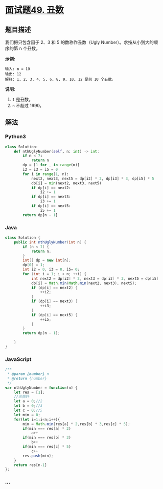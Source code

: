 # [面试题49. 丑数](https://leetcode-cn.com/problems/chou-shu-lcof/)

## 题目描述
<!-- 这里写题目描述 -->
我们把只包含因子 2、3 和 5 的数称作丑数（Ugly Number）。求按从小到大的顺序的第 n 个丑数。

**示例:**

```
输入: n = 10
输出: 12
解释: 1, 2, 3, 4, 5, 6, 8, 9, 10, 12 是前 10 个丑数。
```

**说明:**

1. `1` 是丑数。
2. `n` 不超过 1690。


## 解法
<!-- 这里可写通用的实现逻辑 -->


<!-- tabs:start -->

### **Python3**
<!-- 这里可写当前语言的特殊实现逻辑 -->

```python
class Solution:
    def nthUglyNumber(self, n: int) -> int:
        if n < 7:
            return n
        dp = [1 for _ in range(n)]
        i2 = i3 = i5 = 0
        for i in range(1, n):
            next2, next3, next5 = dp[i2] * 2, dp[i3] * 3, dp[i5] * 5
            dp[i] = min(next2, next3, next5)
            if dp[i] == next2:
                i2 += 1
            if dp[i] == next3:
                i3 += 1
            if dp[i] == next5:
                i5 += 1
        return dp[n - 1]

```

### **Java**
<!-- 这里可写当前语言的特殊实现逻辑 -->

```java
class Solution {
    public int nthUglyNumber(int n) {
        if (n < 7) {
            return n;
        }
        int[] dp = new int[n];
        dp[0] = 1;
        int i2 = 0, i3 = 0, i5= 0;
        for (int i = 1; i < n; ++i) {
            int next2 = dp[i2] * 2, next3 = dp[i3] * 3, next5 = dp[i5] * 5;
            dp[i] = Math.min(Math.min(next2, next3), next5);
            if (dp[i] == next2) {
                ++i2;
            }
            if (dp[i] == next3) {
                ++i3;
            }
            if (dp[i] == next5) {
                ++i5;
            }
        }
        return dp[n - 1];
        
    }
}
```

### **JavaScript**
```js
/**
 * @param {number} n
 * @return {number}
 */
var nthUglyNumber = function(n) {
    let res = [1];
    //三指针
    let a = 0;//2
    let b = 0;//3
    let c = 0;//5
    let min = 0;
    for(let i=1;i<n;i++){
        min = Math.min(res[a] * 2,res[b] * 3,res[c] * 5);
        if(min === res[a] * 2)
            a++
        if(min === res[b] * 3)
            b++
        if(min === res[c] * 5)
            c++
        res.push(min);
    }
    return res[n-1]
};
```

### **...**
```

```

<!-- tabs:end -->